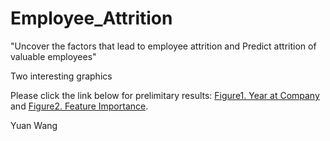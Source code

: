 # Employee_Attrition
"Uncover the factors that lead to employee attrition and Predict attrition of valuable employees"

Two interesting graphics

Please click the link below for prelimitary results: [Figure1. Year at Company](https://nkuwangyuan.github.io/Employee_Attrition/Year_At_Company.png) and [Figure2. Feature Importance](https://nkuwangyuan.github.io/Employee_Attrition/Feature_Importance.png.png).

Yuan Wang
